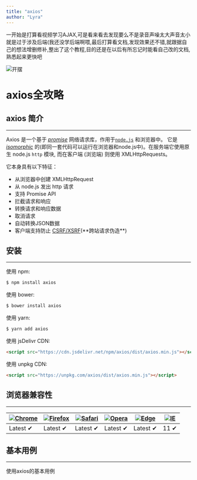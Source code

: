```yaml
---
title: "axios"
author: "Lyra"
---
```


一开始是打算看视频学习AJAX,可是看来看去发现要么不是录音声噪太大声音太小就是过于涉及后端(我还没学后端啊喂,最后打算看文档,发现效果还不错,就跟据自己的想法增删修补,整出了这个教程,目的还是在以后有所忘记时能看自己改的文档,熟悉起来更快吧

![开摆](https://s3.bmp.ovh/imgs/2022/03/bdd6d239690402e6.webp)






# axios全攻略

## axios 简介

***

Axios 是一个基于 *[promise](https://javascript.info/promise-basics)* 网络请求库，作用于[`node.js`](https://nodejs.org/) 和浏览器中。 它是 *[isomorphic](https://www.lullabot.com/articles/what-is-an-isomorphic-application)* 的(即同一套代码可以运行在浏览器和node.js中)。在服务端它使用原生 node.js `http` 模块, 而在客户端 (浏览端) 则使用 XMLHttpRequests。

它本身具有以下特征：

- 从浏览器中创建 XMLHttpRequest
- 从 node.js 发出 http 请求
- 支持 Promise API
- 拦截请求和响应
- 转换请求和响应数据
- 取消请求
- 自动转换JSON数据
- 客户端支持防止 [CSRF/XSRF](http://baike.baidu.com/link?url=iUceAfgyfJOacUtjPgT4ifaSOxDULAc_MzcLEOTySflAn5iLlHfMGsZMtthBm5sK4y6skrSvJ1HOO2qKtV1ej_)(**跨站请求伪造**)



## 安装

***

使用 npm:

```bash
$ npm install axios
```

使用 bower:

```bash
$ bower install axios
```

使用 yarn:

```bash
$ yarn add axios
```

使用 jsDelivr CDN:

```html
<script src="https://cdn.jsdelivr.net/npm/axios/dist/axios.min.js"></script>
```

使用 unpkg CDN:

```html
<script src="https://unpkg.com/axios/dist/axios.min.js"></script>
```



## 浏览器兼容性

***

| [![Chrome](https://camo.githubusercontent.com/1d440f4ffad2f6a8df0e532493cd225964bc8624cb0956171be0717dc4fbce64/68747470733a2f2f7261772e6769746875622e636f6d2f616c7272612f62726f777365722d6c6f676f732f6d61737465722f7372632f6368726f6d652f6368726f6d655f34387834382e706e67)](https://camo.githubusercontent.com/1d440f4ffad2f6a8df0e532493cd225964bc8624cb0956171be0717dc4fbce64/68747470733a2f2f7261772e6769746875622e636f6d2f616c7272612f62726f777365722d6c6f676f732f6d61737465722f7372632f6368726f6d652f6368726f6d655f34387834382e706e67) | [![Firefox](https://camo.githubusercontent.com/b2a1e5b90d591dfbf5dfa425c0d60d80aa3590d22ace3408cfb36d935808bb69/68747470733a2f2f7261772e6769746875622e636f6d2f616c7272612f62726f777365722d6c6f676f732f6d61737465722f7372632f66697265666f782f66697265666f785f34387834382e706e67)](https://camo.githubusercontent.com/b2a1e5b90d591dfbf5dfa425c0d60d80aa3590d22ace3408cfb36d935808bb69/68747470733a2f2f7261772e6769746875622e636f6d2f616c7272612f62726f777365722d6c6f676f732f6d61737465722f7372632f66697265666f782f66697265666f785f34387834382e706e67) | [![Safari](https://camo.githubusercontent.com/8d37441ff74dfc50881abae7596a28677bba4617631eccf2143e9559906a81de/68747470733a2f2f7261772e6769746875622e636f6d2f616c7272612f62726f777365722d6c6f676f732f6d61737465722f7372632f7361666172692f7361666172695f34387834382e706e67)](https://camo.githubusercontent.com/8d37441ff74dfc50881abae7596a28677bba4617631eccf2143e9559906a81de/68747470733a2f2f7261772e6769746875622e636f6d2f616c7272612f62726f777365722d6c6f676f732f6d61737465722f7372632f7361666172692f7361666172695f34387834382e706e67) | [![Opera](https://camo.githubusercontent.com/8663fa4d6a0533eac6da67e2bbfaee3cc1ee6644454a88b21bf31f8196bb0d2f/68747470733a2f2f7261772e6769746875622e636f6d2f616c7272612f62726f777365722d6c6f676f732f6d61737465722f7372632f6f706572612f6f706572615f34387834382e706e67)](https://camo.githubusercontent.com/8663fa4d6a0533eac6da67e2bbfaee3cc1ee6644454a88b21bf31f8196bb0d2f/68747470733a2f2f7261772e6769746875622e636f6d2f616c7272612f62726f777365722d6c6f676f732f6d61737465722f7372632f6f706572612f6f706572615f34387834382e706e67) | [![Edge](https://camo.githubusercontent.com/b9d103cc69d7a8dc55248c732a7aeb55c1f79e665c76bf523b431db262f0808d/68747470733a2f2f7261772e6769746875622e636f6d2f616c7272612f62726f777365722d6c6f676f732f6d61737465722f7372632f656467652f656467655f34387834382e706e67)](https://camo.githubusercontent.com/b9d103cc69d7a8dc55248c732a7aeb55c1f79e665c76bf523b431db262f0808d/68747470733a2f2f7261772e6769746875622e636f6d2f616c7272612f62726f777365722d6c6f676f732f6d61737465722f7372632f656467652f656467655f34387834382e706e67) | [![IE](https://camo.githubusercontent.com/d0739e3928b4c84f6c2cd9902bcc379f18c645ffce6089e2ca2a1ecf7a2965cb/68747470733a2f2f7261772e6769746875622e636f6d2f616c7272612f62726f777365722d6c6f676f732f6d61737465722f7372632f617263686976652f696e7465726e65742d6578706c6f7265725f392d31312f696e7465726e65742d6578706c6f7265725f392d31315f34387834382e706e67)](https://camo.githubusercontent.com/d0739e3928b4c84f6c2cd9902bcc379f18c645ffce6089e2ca2a1ecf7a2965cb/68747470733a2f2f7261772e6769746875622e636f6d2f616c7272612f62726f777365722d6c6f676f732f6d61737465722f7372632f617263686976652f696e7465726e65742d6578706c6f7265725f392d31312f696e7465726e65742d6578706c6f7265725f392d31315f34387834382e706e67) |
| ------------------------------------------------------------ | ------------------------------------------------------------ | ------------------------------------------------------------ | ------------------------------------------------------------ | ------------------------------------------------------------ | ------------------------------------------------------------ |
| Latest ✔                                                     | Latest ✔                                                     | Latest ✔                                                     | Latest ✔                                                     | Latest ✔                                                     | 11 ✔                                                         |



## 基本用例

***

使用axios的基本用例